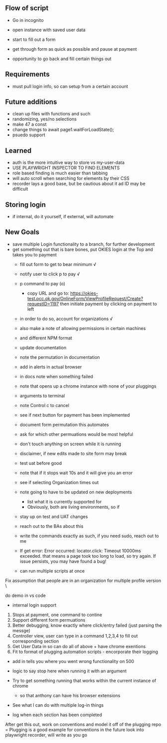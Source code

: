 ## Flow of script 
- Go in incognito

- open instance with saved user data 
- start to fill out a form 
- get through form as quick as possible and pause at payment 
- opportunity to go back and fill certain things out 


## Requirements
- must pull login info, so can setup from a certain account

## Future additions 
- clean up files with functions and such 
- randomizing, yes/no selections
- make 47 a const
- change things to await page1.waitForLoadState();
- psuedo support

## Learned 
  - auth is the more intuitive way to store vs my-user-data
  - USE PLAYWRIGHT INSPECTOR TO FIND ELEMENTS 
  - role based finding is much easier than tabbing 
  - will auto scroll when searching for elements by their CSS 
  - recorder lays a good base, but be cautious about it ad ID may be difficult 


## Storing login 
  - if internal, do it yourself, if external, will automate



## New Goals 
  - save multiple Login functionality to a branch, for further development 
  - get something out that is bare bones, put OKIES login at the Top and takes you to payment 
    - fill out form to get to bear minimum  √
    - notify user to click p to pay √
    - p command to pay (o)
      - copy URL and go to: https://okies-test.occ.ok.gov/OnlineForm/ViewProfileRequest/Create?requestID=1197 then initiate payment by clicking on payment to left 

    - in order to do so, account for organizations √
    - also make a note of allowing permissions in certain machines 
    - and different NPM format
    - update documentation 
    - note the permutation in documentation 
    - add in alerts in actual browser 
    - in docs note when something failed 
    - note that opens up a chrome instance with none of your pluggings 
    - arguments to terminal 
    - note Control c to cancel 
    - see if next button for payment has been implemented
    - document form permutation this automates 
    - ask for which other permuations would be most helpful
    - don't touch anything on screen while it is running 
    - disclaimer, if new edits made to site form may break
    - test uat before good
    - note that if it stops wait 10s and it will give you an error 
    - see if selecting Organization times out 
    - note going to have to be updated on new deployments
      - list what it is currently supported for 
      - Obviously, both are living environments, so if 
    - stay up on test and UAT changes
    - reach out to the BAs about this 
    - write the commands exactly as such, if you need sudo, reach out to me
    - If get error: Error occurred: locator.click: Timeout 10000ms exceeded. that means a page took too long to load, so try again. If issue persists, you may have found a bug!
    - can run multiple scripts at once

Fix assumption that people are in an organization for multiple profile version \
  


do demo in vs code 

    

  - internal login support 
  


  1. Stops at payment, one command to contine
  1. Support different form permuations 
  2. Better debugging, know exactly where click/entry failed (just parsing the messge)
  3. Controller view, user can type in a command 1,2,3,4 to fill out corresponding section 
  4. Get User Data in so can do all of above + have chrome exentions 
  5. Fit to format of plugging automation scripts - encorporate their logging


  - add in tells you where you went wrong functionality on 500
  - logic to say stop here when running it with an argument 

  - Try to get something running that works within the current instance of chrome 
    - so that anthony can have his browser extensions

  - See what I can do with multiple log-in things
  - log when each section has been completed
  

After get this out, work on conventions and model it off of the plugging repo =
Plugging is a good example for conventions in the future 
look into playwright recorder, will write as you go


